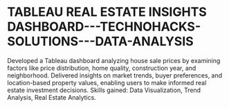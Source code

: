 # TABLEAU REAL ESTATE INSIGHTS DASHBOARD---TECHNOHACKS-SOLUTIONS---DATA-ANALYSIS
Developed a Tableau dashboard analyzing house sale prices by examining factors like price distribution, home quality, construction year, and neighborhood. Delivered insights on market trends, buyer preferences, and location-based property values, enabling users to make informed real estate investment decisions. Skills gained: Data Visualization, Trend Analysis, Real Estate Analytics.
